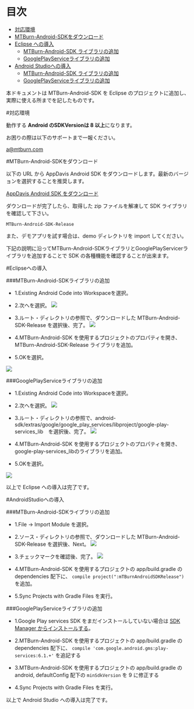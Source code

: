 # 目次

* [対応環境](#対応環境)
* [MTBurn-Android-SDKをダウンロード](#MTBurn-Android-SDKをダウンロード)
* [Eclipse への導入](#Eclipseへの導入)
	* [MTBurn-Android-SDK ライブラリの追加](#MTBurn-Android-SDKライブラリの追加)
	* [GooglePlayServiceライブラリの追加](#GooglePlayServiceライブラリの追加)
* [Android Studioへの導入](#AndroidStudioへの導入)
	* [MTBurn-Android-SDK ライブラリの追加](#MTBurn-Android-SDKライブラリの追加)
	* [GooglePlayServiceライブラリの追加](#GooglePlayServiceライブラリの追加)

本ドキュメントは MTBurn-Android-SDK を Eclipse のプロジェクトに追加し、実際に使える所までを記したものです。

#対応環境

動作する **Android のSDKVersionは 8 以上**になります。

お困りの際は以下のサポートまで一報ください。

[a@mtburn.com](a@mtburn.com)

#MTBurn-Android-SDKをダウンロード

以下の URL から AppDavis Android SDK をダウンロードします。最新のバージョンを選択することを推奨します。

[AppDavis Android SDK をダウンロード](https://github.com/mtburn/MTBurn-Android-SDK-Install-Guide/releases)

ダウンロードが完了したら、取得した zip ファイルを解凍して SDK ライブラリを確認して下さい。

```
MTBurn-Android-SDK-Release
```

また、デモアプリを試す場合は、demo ディレクトリを import してください。

下記の説明に沿ってMTBurn-Android-SDKライブラリとGooglePlayServicerライブラリを追加することで SDK の各種機能を確認することが出来ます。

#Eclipseへの導入

###MTBurn-Android-SDKライブラリの追加

- 1.Existing Android Code into Workspaceを選択。

- 2.次へを選択。
![](Install_SDK_Guide_Images/import_google_play_service.png)

- 3.ルート・ディレクトリの参照で、ダウンロードした MTBurn-Android-SDK-Release を選択後、完了。
![](Install_SDK_Guide_Images/import_mtburn_android_sdk.png)

- 4.MTBurn-Android-SDK を使用するプロジェクトのプロパティを開き、
MTBurn-Android-SDK-Release ライブラリを追加。

- 5.OKを選択。

![](Install_SDK_Guide_Images/add_mtburn_android_sdk.png)

###GooglePlayServiceライブラリの追加

- 1.Existing Android Code into Workspaceを選択。

- 2.次へを選択。
![](Install_SDK_Guide_Images/import_google_play_service.png)

- 3.ルート・ディレクトリの参照で、android-sdk/extras/google/google_play_services/libproject/google-play-services_lib　を選択後、完了。
![](Install_SDK_Guide_Images/import_google_play_service_2.png)

- 4.MTBurn-Android-SDK を使用するプロジェクトのプロパティを開き、
google-play-services_libのライブラリを追加。
- 5.OKを選択。

![](Install_SDK_Guide_Images/add_google_play_service.png)


以上で Eclipse への導入は完了です。

#AndroidStudioへの導入

###MTBurn-Android-SDKライブラリの追加

- 1.File -> Import Module を選択。

- 2.ソース・ディレクトリの参照で、ダウンロードした MTBurn-Android-SDK-Release を選択後、Next。
![](Install_SDK_Guide_Images/import_mtburn_android_sdk_androidstudio.png)

- 3.チェックマークを確認後、完了。
![](Install_SDK_Guide_Images/import_mtburn_android_sdk_androidstudio2.png)

- 4.MTBurn-Android-SDK を使用するプロジェクトの app/build.gradle の dependencies 配下に、
`compile project(":mTBurnAndroidSDKRelease")` を追加。

- 5.Sync Projects with Gradle Files を実行。

###GooglePlayServiceライブラリの追加

- 1.Google Play services SDK をまだインストールしていない場合は [SDK Manager からインストールする](http://developer.android.com/google/play-services/setup.html)。

- 2.MTBurn-Android-SDK を使用するプロジェクトの app/build.gradle の dependencies 配下に、
`compile 'com.google.android.gms:play-services:6.1.+'` を追記する

- 3.MTBurn-Android-SDK を使用するプロジェクトの app/build.gradle の android, defaultConfig 配下の
`minSdkVersion` を 9 に修正する

- 4.Sync Projects with Gradle Files を実行。

以上で Android Studio への導入は完了です。
